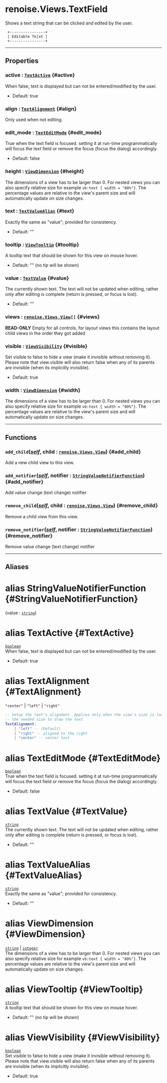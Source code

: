 # renoise.Views.TextField  
Shows a text string that can be clicked and edited by the user.
```text
 +----------------+
 | Editable Te|xt |
 +----------------+
```  

---  
## Properties
### active : [`TextActive`](#TextActive) {#active}
When false, text is displayed but can not be entered/modified by the user.
* Default: true

### align : [`TextAlignment`](#TextAlignment) {#align}
Only used when not editing.

### edit_mode : [`TextEditMode`](#TextEditMode) {#edit_mode}
True when the text field is focused. setting it at run-time programmatically
will focus the text field or remove the focus (focus the dialog) accordingly.
* Default: false

### height : [`ViewDimension`](#ViewDimension) {#height}
The dimensions of a view has to be larger than 0.
For nested views you can also specify relative size
for example `vb:text { width = "80%"}`. The percentage values are
relative to the view's parent size and will automatically update on size changes.

### text : [`TextValueAlias`](#TextValueAlias) {#text}
Exactly the same as "value"; provided for consistency.
* Default: ""

### tooltip : [`ViewTooltip`](#ViewTooltip) {#tooltip}
A tooltip text that should be shown for this view on mouse hover.
* Default: "" (no tip will be shown)

### value : [`TextValue`](#TextValue) {#value}
The currently shown text. The text will not be updated when editing,
rather only after editing is complete (return is pressed, or focus is lost).
* Default: ""

### views : [`renoise.Views.View`](../../API/renoise/renoise.Views.View.md)`[]` {#views}
**READ-ONLY** Empty for all controls, for layout views this contains the
layout child views in the order they got added

### visible : [`ViewVisibility`](#ViewVisibility) {#visible}
Set visible to false to hide a view (make it invisible without removing
it). Please note that view.visible will also return false when any of its
parents are invisible (when its implicitly invisible).
* Default: true

### width : [`ViewDimension`](#ViewDimension) {#width}
The dimensions of a view has to be larger than 0.
For nested views you can also specify relative size
for example `vb:text { width = "80%"}`. The percentage values are
relative to the view's parent size and will automatically update on size changes.

  

---  
## Functions
### `add_child`([*self*](../../API/builtins/self.md), child : [`renoise.Views.View`](../../API/renoise/renoise.Views.View.md)) {#add_child}
Add a new child view to this view.
### `add_notifier`([*self*](../../API/builtins/self.md), notifier : [`StringValueNotifierFunction`](#StringValueNotifierFunction)) {#add_notifier}
Add value change (text change) notifier
### `remove_child`([*self*](../../API/builtins/self.md), child : [`renoise.Views.View`](../../API/renoise/renoise.Views.View.md)) {#remove_child}
Remove a child view from this view.
### `remove_notifier`([*self*](../../API/builtins/self.md), notifier : [`StringValueNotifierFunction`](#StringValueNotifierFunction)) {#remove_notifier}
Remove value change (text change) notifier  



---  
## Aliases  
# alias StringValueNotifierFunction {#StringValueNotifierFunction}
(value : [`string`](../../API/builtins/string.md))  
  
  
# alias TextActive {#TextActive}
[`boolean`](../../API/builtins/boolean.md)  
When false, text is displayed but can not be entered/modified by the user.
* Default: true  
  
# alias TextAlignment {#TextAlignment}
`"center"` | `"left"` | `"right"`  
```lua
-- Setup the text's alignment. Applies only when the view's size is larger than
-- the needed size to draw the text
TextAlignment:
    | "left" -- (Default)
    | "right" -- aligned to the right
    | "center" -- center text
```  
  
# alias TextEditMode {#TextEditMode}
[`boolean`](../../API/builtins/boolean.md)  
True when the text field is focused. setting it at run-time programmatically
will focus the text field or remove the focus (focus the dialog) accordingly.
* Default: false  
  
# alias TextValue {#TextValue}
[`string`](../../API/builtins/string.md)  
The currently shown text. The text will not be updated when editing,
rather only after editing is complete (return is pressed, or focus is lost).
* Default: ""  
  
# alias TextValueAlias {#TextValueAlias}
[`string`](../../API/builtins/string.md)  
Exactly the same as "value"; provided for consistency.
* Default: ""  
  
# alias ViewDimension {#ViewDimension}
[`string`](../../API/builtins/string.md) | [`integer`](../../API/builtins/integer.md)  
The dimensions of a view has to be larger than 0.
For nested views you can also specify relative size
for example `vb:text { width = "80%"}`. The percentage values are
relative to the view's parent size and will automatically update on size changes.  
  
# alias ViewTooltip {#ViewTooltip}
[`string`](../../API/builtins/string.md)  
A tooltip text that should be shown for this view on mouse hover.
* Default: "" (no tip will be shown)  
  
# alias ViewVisibility {#ViewVisibility}
[`boolean`](../../API/builtins/boolean.md)  
Set visible to false to hide a view (make it invisible without removing
it). Please note that view.visible will also return false when any of its
parents are invisible (when its implicitly invisible).
* Default: true  
  

